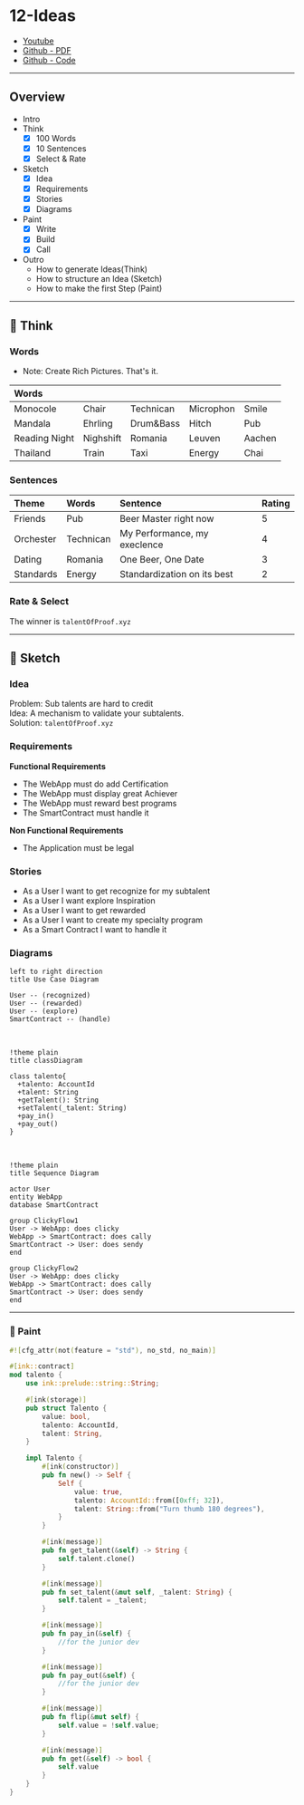# 12-Ideas

- [Youtube](https://drive.google.com/file/d/1f0w6M_96NuMU919iqOu66nTkWW0bBj_T/view?usp=sharing)
- [Github - PDF](https://github.com/FrankBevr/100-Ideas/blob/main/practice/12/12-Ideas.pdf)
- [Github - Code](https://github.com/FrankBevr/100-Ideas/blob/main/practice/12/talento/lib.rs)

<hr style="page-break-after: always;"/>

## Overview

- Intro
- Think
  - [x] 100 Words
  - [x] 10 Sentences
  - [x] Select & Rate
- Sketch
  - [x] Idea
  - [x] Requirements
  - [x] Stories
  - [x] Diagrams
- Paint
  - [x] Write
  - [x] Build
  - [x] Call
- Outro
  - How to generate Ideas(Think)
  - How to structure an Idea (Sketch)
  - How to make the first Step (Paint)

<hr style="page-break-after: always;"/>

## :brain: Think

### Words

- Note: Create Rich Pictures. That's it.

| Words         |           |           |           |        |
| :------------ | :-------- | :-------- | :-------- | :----- |
| Monocole      | Chair     | Technican | Microphon | Smile  |
| Mandala       | Ehrling   | Drum&Bass | Hitch     | Pub    |
| Reading Night | Nighshift | Romania   | Leuven    | Aachen |
| Thailand      | Train     | Taxi      | Energy    | Chai   |

### Sentences

| Theme     | Words     | Sentence                     | Rating |
| :-------- | :-------- | :--------------------------- | :----- |
| Friends   | Pub       | Beer Master right now        | 5      |
| Orchester | Technican | My Performance, my execlence | 4      |
| Dating    | Romania   | One Beer, One Date           | 3      |
| Standards | Energy    | Standardization on its best  | 2      |

### Rate & Select

The winner is `talentOfProof.xyz`

<hr style="page-break-after: always;"/>

## :pencil: Sketch

### Idea

Problem: Sub talents are hard to credit  
Idea: A mechanism to validate your subtalents.  
Solution: `talentOfProof.xyz`

### Requirements

**Functional Requirements**

- The WebApp must do add Certification
- The WebApp must display great Achiever
- The WebApp must reward best programs
- The SmartContract must handle it

**Non Functional Requirements**

- The Application must be legal

### Stories

- As a User I want to get recognize for my subtalent
- As a User I want explore Inspiration
- As a User I want to get rewarded
- As a User I want to create my specialty program
- As a Smart Contract I want to handle it

### Diagrams

```plantuml
left to right direction
title Use Case Diagram

User -- (recognized)
User -- (rewarded)
User -- (explore)
SmartContract -- (handle)

```

</br>

```plantuml
!theme plain
title classDiagram

class talento{
  +talento: AccountId
  +talent: String
  +getTalent(): String
  +setTalent(_talent: String)
  +pay_in()
  +pay_out()
}
```

</br>

```plantuml
!theme plain
title Sequence Diagram

actor User
entity WebApp
database SmartContract

group ClickyFlow1
User -> WebApp: does clicky
WebApp -> SmartContract: does cally
SmartContract -> User: does sendy
end

group ClickyFlow2
User -> WebApp: does clicky
WebApp -> SmartContract: does cally
SmartContract -> User: does sendy
end

```

<hr style="page-break-after: always;"/>

### :art: Paint

```rust
#![cfg_attr(not(feature = "std"), no_std, no_main)]

#[ink::contract]
mod talento {
    use ink::prelude::string::String;

    #[ink(storage)]
    pub struct Talento {
        value: bool,
        talento: AccountId,
        talent: String,
    }

    impl Talento {
        #[ink(constructor)]
        pub fn new() -> Self {
            Self {
                value: true,
                talento: AccountId::from([0xff; 32]),
                talent: String::from("Turn thumb 180 degrees"),
            }
        }

        #[ink(message)]
        pub fn get_talent(&self) -> String {
            self.talent.clone()
        }

        #[ink(message)]
        pub fn set_talent(&mut self, _talent: String) {
            self.talent = _talent;
        }

        #[ink(message)]
        pub fn pay_in(&self) {
            //for the junior dev
        }

        #[ink(message)]
        pub fn pay_out(&self) {
            //for the junior dev
        }

        #[ink(message)]
        pub fn flip(&mut self) {
            self.value = !self.value;
        }

        #[ink(message)]
        pub fn get(&self) -> bool {
            self.value
        }
    }
}
```
